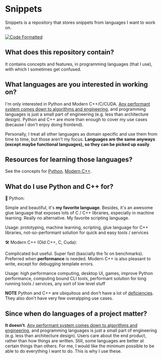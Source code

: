 # Snippets

Snippets is a repository that stores snippets from languages I want to work on.

[![Code Formatted](https://github.com/rentruewang/snippets/actions/workflows/format.yaml/badge.svg)](https://github.com/rentruewang/snippets/actions/workflows/format.yaml)

## What does this repository contain?

It contains concepts and features, in programming languages (that I use), with which I sometimes get confused.

## What languages are you interested in working on?

I'm only interested in Python and Modern C++/C/CUDA. [Any performant system comes down to algorithms and engineering](https://stackoverflow.com/a/4911818), and programming languages is just a small part of engineering (e.g. less than architecture design). Python and C++ are more than enough to cover my use cases (because I don't enjoy doing frontend).

Personally, I treat all other languages as domain specific and use them from time to time, but those aren't my focus. **Languages are the same anyways (except maybe functional languages), so they can be picked up easily**.

## Resources for learning those languages?

See the concepts for [Python](./python/README.md), [Modern C++](./cxx/README.md).

## What do I use Python and C++ for?

🐍 Python:

Simple and beautiful, it's **my favorite language**. Besides, it's an awesome glue language that exposes lots of C / C++ libraries, especially in machine learning. Really no alternative. My favorite scripting language.

Usage: prototyping, machine learning, scripting, glue language for C++ libraries, not-so-performant solution for quick and easy tools / services

🛠️ Modern C++ (Old C++, C, Cuda):

Complicated but useful. Super fast (bascially the 1x on benchmarks). Preferred when **performance** is needed. Modern C++ is also pleasant to write, except for debugging template errors.

Usage: high performance computing, desktop UI, games, improve Python performance, computing bound CLI tools, performant solution for long running tools / services, any sort of low level stuff

**NOTE** Python and C++ are ubiquitous and don't have a lot of [deficiencies](https://softwareengineering.stackexchange.com/questions/329728/are-design-patterns-frowned-upon). They also don't have very few overalpping use cases.

## Since when do languages of a project matter?

**It doesn't**. [Any performant system comes down to algorithms and engineering](https://stackoverflow.com/a/4911818), and programming languages is just a small part of engineering (e.g. less than architecture design). Users care about the end product, rather than how things are written. Still, some languages are better at certain things than others. For me, I would like the minimum possible to be able to do everything I want to do. This is why I use these.
